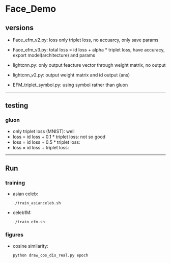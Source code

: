 # Face_Demo

## versions
- Face_efm_v2.py: loss only triplet loss, no accuarcy, only save params
- Face_efm_v3.py: total loss = id loss + alpha * triplet loss, have accuracy, export model(architecture) and params

- lightcnn.py: only output feacture vector through weight matrix, no output
- lightcnn_v2.py: output weight matrix and id output (ans)

- EFM_triplet_symbol.py: using symbol rather than gluon

---
## testing
### gluon
- only triplet loss (MNIST): well
- loss = id loss + 0.1 * triplet loss: not so good
- loss = id loss + 0.5 * triplet loss: 
- loss = id loss + triplet loss: 

---
## Run
### training
- asian celeb: 
	```
	./train_asianceleb.sh
	```
- celeb1M: 
	```
	./train_efm.sh
	```

### figures
- cosine similarity: 
	```
	python draw_cos_dis_real.py epoch
	```
